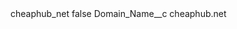 <?xml version="1.0" encoding="UTF-8"?>
<CustomMetadata xmlns="http://soap.sforce.com/2006/04/metadata" xmlns:xsi="http://www.w3.org/2001/XMLSchema-instance" xmlns:xsd="http://www.w3.org/2001/XMLSchema">
    <label>cheaphub_net</label>
    <protected>false</protected>
    <values>
        <field>Domain_Name__c</field>
        <value xsi:type="xsd:string">cheaphub.net</value>
    </values>
</CustomMetadata>
